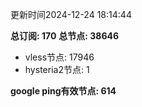 更新时间2024-12-24 18:14:44

**总订阅: 170**
**总节点: 38646**
- vless节点: 17946
- hysteria2节点: 1

**google ping有效节点: 614**
